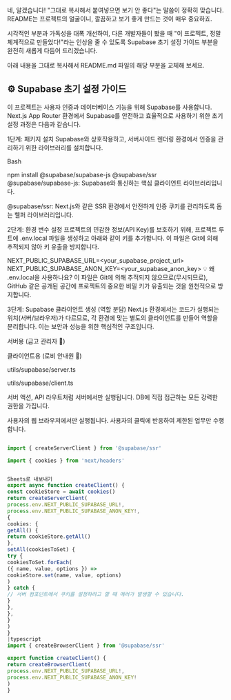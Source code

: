 네, 알겠습니다! "그대로 복사해서 붙여넣으면 보기 안 좋다"는 말씀이 정확히 맞습니다. README는 프로젝트의 얼굴이니, 깔끔하고 보기 좋게 만드는 것이 매우 중요하죠.

시각적인 부분과 가독성을 대폭 개선하여, 다른 개발자들이 봤을 때 "이 프로젝트, 정말 체계적으로 만들었다!"라는 인상을 줄 수 있도록 Supabase 초기 설정 가이드 부분을 완전히 새롭게 다듬어 드리겠습니다.

아래 내용을 그대로 복사해서 README.md 파일의 해당 부분을 교체해 보세요.

## ⚙️ Supabase 초기 설정 가이드

이 프로젝트는 사용자 인증과 데이터베이스 기능을 위해 Supabase를 사용합니다. Next.js App Router 환경에서 Supabase를 안전하고 효율적으로 사용하기 위한 초기 설정 과정은 다음과 같습니다.

1단계: 패키지 설치
Supabase와 상호작용하고, 서버사이드 렌더링 환경에서 인증을 관리하기 위한 라이브러리를 설치합니다.

Bash

npm install @supabase/supabase-js @supabase/ssr
@supabase/supabase-js: Supabase와 통신하는 핵심 클라이언트 라이브러리입니다.

@supabase/ssr: Next.js와 같은 SSR 환경에서 안전하게 인증 쿠키를 관리하도록 돕는 헬퍼 라이브러리입니다.

2단계: 환경 변수 설정
프로젝트의 민감한 정보(API Key)를 보호하기 위해, 프로젝트 루트에 .env.local 파일을 생성하고 아래와 같이 키를 추가합니다. 이 파일은 Git에 의해 추적되지 않아 키 유출을 방지합니다.

NEXT_PUBLIC_SUPABASE_URL=<your_supabase_project_url>
NEXT_PUBLIC_SUPABASE_ANON_KEY=<your_supabase_anon_key>
💡 왜 .env.local을 사용하나요?
이 파일은 Git에 의해 추적되지 않으므로(무시되므로), GitHub 같은 공개된 공간에 프로젝트의 중요한 비밀 키가 유출되는 것을 원천적으로 방지합니다.

3단계: Supabase 클라이언트 생성 (역할 분담)
Next.js 환경에서는 코드가 실행되는 위치(서버/브라우저)가 다르므로, 각 환경에 맞는 별도의 클라이언트를 만들어 역할을 분리합니다. 이는 보안과 성능을 위한 핵심적인 구조입니다.

서버용 (금고 관리자 🏦)

클라이언트용 (로비 안내원 💁)

utils/supabase/server.ts

utils/supabase/client.ts

서버 액션, API 라우트처럼 서버에서만 실행됩니다. DB에 직접 접근하는 모든 강력한 권한을 가집니다.

사용자의 웹 브라우저에서만 실행됩니다. 사용자의 클릭에 반응하여 제한된 업무만 수행합니다.

```typescript

import { createServerClient } from '@supabase/ssr'

import { cookies } from 'next/headers'


Sheets로 내보내기
export async function createClient() {
const cookieStore = await cookies()
return createServerClient(
process.env.NEXT_PUBLIC_SUPABASE_URL!,
process.env.NEXT_PUBLIC_SUPABASE_ANON_KEY!,
{
cookies: {
getAll() {
return cookieStore.getAll()
},
setAll(cookiesToSet) {
try {
cookiesToSet.forEach(
({ name, value, options }) =>
cookieStore.set(name, value, options)
)
} catch {
// 서버 컴포넌트에서 쿠키를 설정하려고 할 때 에러가 발생할 수 있습니다.
}
},
},
}
)
}
|typescript
import { createBrowserClient } from '@supabase/ssr'

export function createClient() {
return createBrowserClient(
process.env.NEXT_PUBLIC_SUPABASE_URL!,
process.env.NEXT_PUBLIC_SUPABASE_ANON_KEY!
)
}
```
